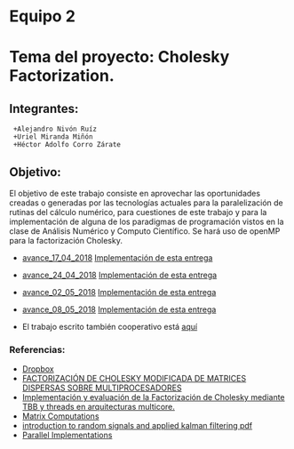 # Equipo 2
# Tema del proyecto: Cholesky Factorization.

## Integrantes:
```
 +Alejandro Nivón Ruíz
 +Uriel Miranda Miñón
 +Héctor Adolfo Corro Zárate 
```

## Objetivo:

El objetivo de este trabajo consiste en aprovechar las oportunidades creadas o generadas por las tecnologías actuales para la paralelización de rutinas del cálculo numérico, para cuestiones de este trabajo y para la implementación de alguna de los paradigmas de programación vistos en la clase de Análisis Numérico y Computo Científico. Se hará uso de openMP para la factorización Cholesky.

 - [avance_17_04_2018](https://github.com/ITAM-DS/analisis-numerico-computo-cientifico/tree/mno-2018-1/proyecto_final/proyectos/equipos/equipo_02/avance_17_04_2018) [Implementación de esta entrega](https://github.com/ITAM-DS/analisis-numerico-computo-cientifico/tree/mno-2018-1/proyecto_final/proyectos/equipos/equipo_02/avance_17_04_2018/implementacion)
 - [avance_24_04_2018](https://github.com/ITAM-DS/analisis-numerico-computo-cientifico/tree/mno-2018-1/proyecto_final/proyectos/equipos/equipo_02/avance_24_04_2018) [Implementación de esta entrega](https://github.com/ITAM-DS/analisis-numerico-computo-cientifico/tree/mno-2018-1/proyecto_final/proyectos/equipos/equipo_02/avance_24_04_2018/implementacion)
 - [avance_02_05_2018](https://github.com/ITAM-DS/analisis-numerico-computo-cientifico/tree/mno-2018-1/proyecto_final/proyectos/equipos/equipo_02/avance_02_05_2018) [Implementación de esta entrega](https://github.com/ITAM-DS/analisis-numerico-computo-cientifico/tree/mno-2018-1/proyecto_final/proyectos/equipos/equipo_02/avance_02_05_2018/implementacion)
 - [avance_08_05_2018](https://github.com/ITAM-DS/analisis-numerico-computo-cientifico/tree/mno-2018-1/proyecto_final/proyectos/equipos/equipo_02/avance_08_05_2018) [Implementación de esta entrega](https://github.com/ITAM-DS/analisis-numerico-computo-cientifico/tree/mno-2018-1/proyecto_final/proyectos/equipos/equipo_02/avance_08_05_2018/implementacion)

 - El trabajo escrito también cooperativo está [aquí](https://docs.google.com/document/d/1_VOtnyJGHTWvyHCHC9L-mSRSNSslY22qrSikXzquL2g/edit?ts=5ad56af8)

### Referencias:

 - [Dropbox](https://www.dropbox.com/home/Cholesky-Theory)
 - [FACTORIZACIÓN DE CHOLESKY MODIFICADA DE MATRICES DISPERSAS SOBRE MULTIPROCESADORES](http://gac.udc.es/tesis/MariaJMartin.pdf)
 - [Implementación y evaluación de la Factorización de Cholesky mediante TBB y threads en arquitecturas multicore.](https://upcommons.upc.edu/bitstream/handle/2099.1/10988/PFC.Cholesky.pdf?sequence=1&isAllowed=y)
 - [Matrix Computations](https://www.dropbox.com/h)
 - [introduction to random signals and applied kalman filtering pdf](https://wp.kntu.ac.ir/ghaffari/Advanced%20Control-II-2017/Introduction_to_Random_Signals_and_Applied_Kalman_Filtering-4th_edition.pdf)
 - [Parallel Implementations](http://www.lume.ufrgs.br/bitstream/handle/10183/151001/001009773.pdf) 
